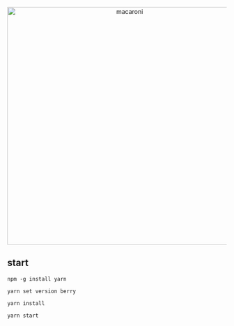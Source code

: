 <p align="center">
  <a href="https://yarnpkg.com/">
    <img alt="macaroni" src="https://github.com/team-blackhole/macaroni/assets/blob/main/image/logo.png?raw=true" width="546">
  </a>
</p>

## start
```
npm -g install yarn
```
```
yarn set version berry
```
```
yarn install
```
```
yarn start
```